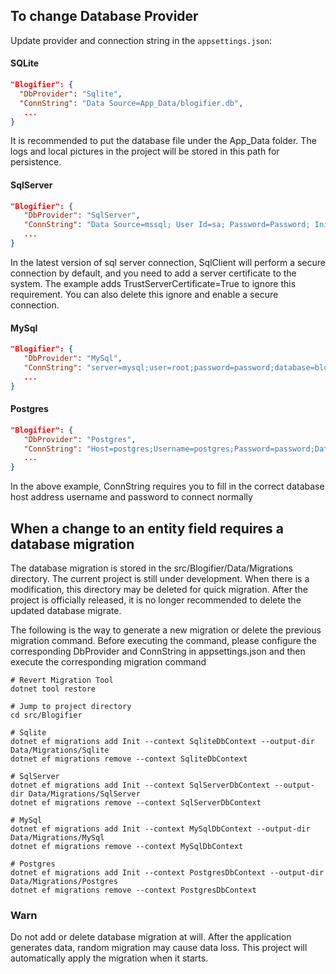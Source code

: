## To change Database Provider
Update provider and connection string in the `appsettings.json`:

#### SQLite
``` json
"Blogifier": {
  "DbProvider": "Sqlite",
  "ConnString": "Data Source=App_Data/blogifier.db",
   ...
}
```
It is recommended to put the database file under the App_Data folder. The logs and local pictures in the project will be stored in this path for persistence.

#### SqlServer
``` json
"Blogifier": {
   "DbProvider": "SqlServer",
   "ConnString": "Data Source=mssql; User Id=sa; Password=Password; Initial Catalog=blogifier;TrustServerCertificate=True",
   ...
}
```
In the latest version of sql server connection, SqlClient will perform a secure connection by default, and you need to add a server certificate to the system. The example adds TrustServerCertificate=True to ignore this requirement. You can also delete this ignore and enable a secure connection.

#### MySql
``` json
"Blogifier": {
   "DbProvider": "MySql",
   "ConnString": "server=mysql;user=root;password=password;database=blogifier",
   ...
}
```

#### Postgres
``` json
"Blogifier": {
   "DbProvider": "Postgres",
   "ConnString": "Host=postgres;Username=postgres;Password=password;Database=blogifier;",
   ...
}
```
In the above example, ConnString requires you to fill in the correct database host address username and password to connect normally


## When a change to an entity field requires a database migration

The database migration is stored in the src/Blogifier/Data/Migrations directory. The current project is still under development. When there is a modification, this directory may be deleted for quick migration. After the project is officially released, it is no longer recommended to delete the updated database migrate.

The following is the way to generate a new migration or delete the previous migration command. Before executing the command, please configure the corresponding DbProvider and ConnString in appsettings.json and then execute the corresponding migration command
``` shell
# Revert Migration Tool
dotnet tool restore

# Jump to project directory
cd src/Blogifier

# Sqlite
dotnet ef migrations add Init --context SqliteDbContext --output-dir Data/Migrations/Sqlite
dotnet ef migrations remove --context SqliteDbContext

# SqlServer
dotnet ef migrations add Init --context SqlServerDbContext --output-dir Data/Migrations/SqlServer
dotnet ef migrations remove --context SqlServerDbContext

# MySql
dotnet ef migrations add Init --context MySqlDbContext --output-dir Data/Migrations/MySql
dotnet ef migrations remove --context MySqlDbContext

# Postgres
dotnet ef migrations add Init --context PostgresDbContext --output-dir Data/Migrations/Postgres
dotnet ef migrations remove --context PostgresDbContext
```

### Warn 
Do not add or delete database migration at will. After the application generates data, random migration may cause data loss. This project will automatically apply the migration when it starts.
